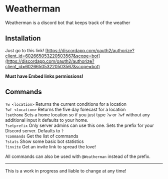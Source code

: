 # Weatherman

Weatherman is a discord bot that keeps track of the weather

## Installation

Just go to this link! [https://discordapp.com/oauth2/authorize?client_id=602665053220503567&scope=bot](https://discordapp.com/oauth2/authorize?client_id=602665053220503567&scope=bot)

**Must have Embed links permissions!**

## Commands

`?w <location>` Returns the current conditions for a location    
`?wf <location>` Returns the five day forecast for a location    
`?sethome` Sets a home location so if you just type `?w` or `?wf` without any additional input it defaults to your home.    
`?setprefix` Only server admins can use this one. Sets the prefix for your Discord server. Defaults to `?`    
`?commands` Get the list of commands    
`?stats` Show some basic bot statistics    
`?invite` Get an invite link to spread the love!


All commands can also be used with `@Weatherman` instead of the prefix.

---

This is a work in progress and liable to change at any time!
